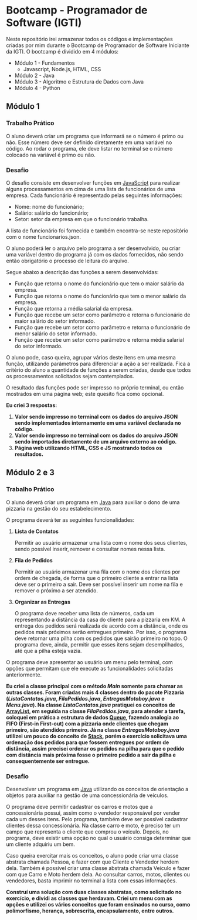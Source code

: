 # Bootcamp - Programador de Software (IGTI)

Neste repositório irei armazenar todos os códigos e implementações criadas por mim durante o Bootcamp de Programador de Software Iniciante da IGTI. O bootcamp é dividido em 4 módulos:

- Módulo 1 - Fundamentos
  - Javascript, Node.js, HTML, CSS
- Módulo 2 - Java
- Módulo 3 - Algoritmo e Estrutura de Dados com Java
- Módulo 4 - Python

## Módulo 1

### Trabalho Prático

O aluno deverá criar um programa que informará se o número é primo ou não. Esse número deve ser definido diretamente em uma variável no código. Ao rodar o programa, ele deve listar no terminal se o número colocado na variável é primo ou não.

### Desafio

O desafio consiste em desenvolver funções em <u>JavaScript</u> para realizar alguns processamentos em cima de uma lista de funcionários de uma empresa. Cada funcionário é representado pelas seguintes informações:

- Nome: nome do funcionário;
- Salário: salário do funcionário;
- Setor: setor da empresa em que o funcionário trabalha.

A lista de funcionário foi fornecida e também encontra-se neste repositório com o nome funcionarios.json.

O aluno poderá ler o arquivo pelo programa a ser desenvolvido, ou criar uma variável dentro do programa já com os dados fornecidos, não sendo então obrigatório o processo de leitura do arquivo.

Segue abaixo a descrição das funções a serem desenvolvidas:

- Função que retorna o nome do funcionário que tem o maior salário da empresa.
- Função que retorna o nome do funcionário que tem o menor salário da empresa.
- Função que retorna a média salarial da empresa.
- Função que recebe um setor como parâmetro e retorna o funcionário de maior salário do setor informado.
- Função que recebe um setor como parâmetro e retorna o funcionário de menor salário do setor informado.
- Função que recebe um setor como parâmetro e retorna média salarial do setor informado.

O aluno pode, caso queira, agrupar vários deste itens em uma mesma função, utilizando parâmetros para diferenciar a ação a ser realizada. Fica a critério do aluno a quantidade de funções a serem criadas, desde que todos os processamentos solicitados sejam contemplados.

O resultado das funções pode ser impresso no próprio terminal, ou então mostrados em uma página web; este quesito fica como opcional.

**Eu criei 3 respostas:**

1. **Valor sendo impresso no terminal com os dados do arquivo JSON sendo implementados internamente em uma variável declarada no código.**
2. **Valor sendo impresso no terminal com os dados do arquivo JSON sendo importados diretamente de um arquivo externo ao código.**
3. **Página web utilizando HTML, CSS e JS mostrando todos os resultados.**



## Módulo 2 e 3

### Trabalho Prático

O aluno deverá criar um programa em <u>Java</u> para auxiliar o dono de uma pizzaria na gestão do seu estabelecimento.

O programa deverá ter as seguintes funcionalidades:

1. **Lista de Contatos**

   Permitir ao usuário armazenar uma lista com o nome dos seus clientes, sendo possível inserir, remover e consultar nomes nessa lista.

2. **Fila de Pedidos**

   Permitir ao usuário armazenar uma fila com o nome dos clientes por ordem de chegada, de forma que o primeiro cliente a entrar na lista deve ser o primeiro a sair. Deve ser possível inserir um nome na fila e remover o próximo a ser atendido.

3. **Organizar as Entregas**

   O programa deve receber uma lista de números, cada um representando a distância da casa do cliente para a pizzaria em KM. A entrega dos pedidos será realizada de acordo com a distância, onde os pedidos mais próximos serão entregues primeiro. Por isso, o programa deve retornar uma pilha com os pedidos que sairão primeiro no topo. O programa deve, ainda, permitir que esses itens sejam desempilhados, até que a pilha esteja vazia.

O programa deve apresentar ao usuário um menu pelo terminal, com opções que permitam que ele execute as funcionalidades solicitadas anteriormente.

**Eu criei a classe principal com o método *Main* somente para chamar as outras classes. Foram criadas mais 4 classes dentro do pacote Pizzaria (*ListaContatos.java*, *FilaPedidos.java*, *EntregasMotoboy.java* e *Menu.java*). Na classe *ListaContatos.java* pratiquei os conceitos de <u>ArrayList</u>, em seguida na classe *FilaPedidos.java*, para atender a tarefa, coloquei em prática a estrutura de dados <u>Queue</u>, fazendo analogia ao FIFO (First-in First-out) com a pizzaria onde clientes que chegam primeiro, são atendidos primeiro. Já na classe *EntregasMotoboy.java* utilizei um pouco do conceito de <u>Stack</u>, porém o exercício solicitava uma ordenação dos pedidos para que fossem entregues por ordem de distância, assim precisei ordenar os pedidos na pilha para que o pedido com distância mais próxima fosse o primeiro pedido a sair da pilha e consequentemente ser entregue.**

### Desafio

Desenvolver um programa em <u>Java</u> utilizando os conceitos de orientação a objetos para auxiliar na gestão de uma concessionária de veículos.

O programa deve permitir cadastrar os carros e motos que a concessionária possui, assim como o vendedor responsável por vender cada um desses itens. Pelo programa, também deve ser possível cadastrar clientes dessa concessionária. Na classe carro e moto, é preciso ter um campo que representa  o cliente que comprou o veículo. Depois, no programa, deve existir uma opção no qual o usuário consiga determinar que um cliente adquiriu um bem.

Caso queira exercitar mais os conceitos, o aluno pode criar uma classe abstrata chamada Pessoa, e fazer com que Cliente e Vendedor herdem dela. Também é possível criar uma classe abstrata chamada Veículo e fazer com que Carro e Moto herdem dela. Ao consultar carros, motos, clientes ou vendedores, basta imprimir no terminal a lista com essas informações.

**Construí uma solução com duas classes abstratas, como solicitado no exercício, e dividi as classes que herdavam. Criei um menu com as opções e utilizei os vários conceitos que foram ensinados no curso, como polimorfismo, herança, sobrescrita, encapsulamento, entre outros.**